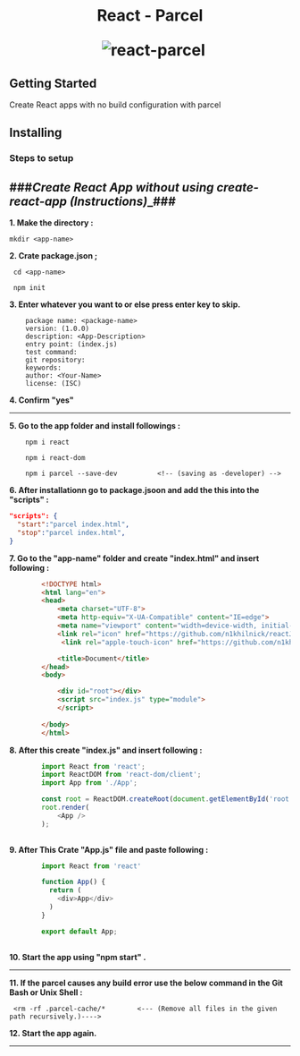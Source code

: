 <h1 align="center">
    React - Parcel
 
 
 
<p align="center", width="100px", height="100px">
  <img src="https://github.com/n1khilnick/react-parcel/blob/master/react-gif.gif" alt="react", width="6px",min-width="6px" />
  <img src="https://github.com/n1khilnick/react-parcel/blob/master/react-parcel-gif-from-unscreen-transparent.gif" alt="react-parcel" />
</p>




## Getting Started

Create React apps with no build configuration with parcel

## Installing

### Steps to setup

###___Create React App  without using create-react-app (Instructions)____###
-----------------------------------------------------------------------------


**1. Make the directory :**

    mkdir <app-name>

**2. Crate package.json ;**
 
 ```
  cd <app-name>
 ```
 ```
  npm init
 ```
  
**3. Enter whatever you want to or else press enter key to skip.**
```
	package name: <package-name> 
	version: (1.0.0)
	description: <App-Description>
	entry point: (index.js) 
	test command: 
	git repository:
	keywords:
	author: <Your-Name>
	license: (ISC)
```

**4. Confirm "yes"** 
_____________________

**5. Go to the app folder and install followings :**
	
```git
 	npm i react
```
	
```git
 	npm i react-dom
```
```git
 	npm i parcel --save-dev          <!-- (saving as -developer) -->
```
 

**6. After installationn go to package.jsoon and add the this into the "scripts" :**

```json
"scripts": {
  "start":"parcel index.html",
  "stop":"parcel index.html",
}

```
 
**7. Go to the "app-name" folder and create "index.html" and insert following :**

```html
		<!DOCTYPE html>  
		<html lang="en">
		<head>
			<meta charset="UTF-8">
			<meta http-equiv="X-UA-Compatible" content="IE=edge">
			<meta name="viewport" content="width=device-width, initial-scale=1.0">
 			<link rel="icon" href="https://github.com/n1khilnick/reactJS/blob/master/react-parcel.png" />
			 <link rel="apple-touch-icon" href="https://github.com/n1khilnick/reactJS/blob/master/react-parcel.png" />

			<title>Document</title>
		</head>
		<body>

			<div id="root"></div>
			<script src="index.js" type="module">
			</script>
			
		</body>
		</html>
```	
	
**8. After this create "index.js" and insert following :**
		
```js
		import React from 'react';
		import ReactDOM from 'react-dom/client';
		import App from './App';

		const root = ReactDOM.createRoot(document.getElementById('root'));
		root.render(
			<App />
		);
	
```



**9. After This Crate "App.js" file  and paste following :**

```js
		import React from 'react'

		function App() {
		  return (
			<div>App</div>
		  )
		}

		export default App;
		
```
		
		
**10. Start the app using "npm start" .**
_________________________________________

**11. If the parcel causes any build error use the below command in the Git Bash or Unix Shell :**
 
```git
 <rm -rf .parcel-cache/*  		<--- (Remove all files in the given path recursively.)---->
```

**12. Start the app again.**
___________________________
